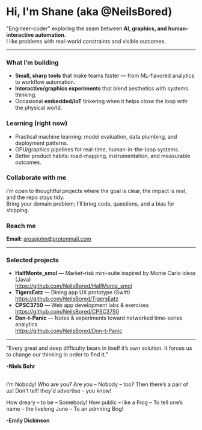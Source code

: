 # Hi, I'm Shane (aka @NeilsBored) 

"Engineer–coder" exploring the seam between **AI, graphics, and human-interactive automation**.  
I like problems with real-world constraints and visible outcomes.

---

### What I’m building
- **Small, sharp tools** that make teams faster — from ML-flavored analytics to workflow automation.
- **Interactive/graphics experiments** that blend aesthetics with systems thinking.
- Occasional **embedded/IoT** tinkering when it helps close the loop with the physical world.

### Learning (right now)
- Practical machine learning: model evaluation, data plumbing, and deployment patterns.
- GPU/graphics pipelines for real-time, human-in-the-loop systems.
- Better product habits: road-mapping, instrumentation, and measurable outcomes.

### Collaborate with me
I’m open to thoughtful projects where the goal is clear, the impact is real, and the repo stays tidy.  
Bring your domain problem; I’ll bring code, questions, and a bias for shipping.

### Reach me
**Email:** srossjohn@protonmail.com

---

### Selected projects
- **HalfMonte_smol** — Market-risk mini-suite inspired by Monte Carlo ideas (Java)  
  https://github.com/NeilsBored/HalfMonte_smol
- **TigersEatz** — Dining app UX prototype (Swift)  
  https://github.com/NeilsBored/TigersEatz
- **CPSC3750** — Web app development labs & exercises  
  https://github.com/NeilsBored/CPSC3750
- **Don-t-Panic** — Notes & experiments toward networked time-series analytics  
  https://github.com/NeilsBored/Don-t-Panic

---
<p> “Every great and deep difficulty bears in itself it’s own solution. 
  It forces us to change our thinking in order to find it.” </p>
<b>-Niels Bohr</b>

<br>
<br>

<p>I’m Nobody! Who are you?
Are you – Nobody – too?
Then there’s a pair of us!
Don't tell! they'd advertise – you know!

How dreary – to be – Somebody!
How public – like a Frog –
To tell one’s name – the livelong June –
To an admiring Bog!</p>

<b>-Emily Dickinson</b>
